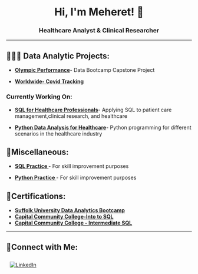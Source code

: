 
 
<h1 align="center">Hi, I'm Meheret! 👋</h1>
<h3 align="center"> Healthcare Analyst & Clinical Researcher   

<hr> 

<h2>👩🏻‍💻 Data Analytic Projects:</h2>

- **[Olympic Performance](https://github.com/Meret433/Olympic-Performance/tree/main)**- Data Bootcamp Capstone Project
  
- **[Worldwide- Covid Tracking](https://github.com/Meret433/Worldwide-Covid-Tracking-)** 



<h3>Currently Working On:</h3>

- **[SQL for Healthcare Professionals](https://github.com/MeheretAbe/Healthcare-Operations-and-Research )**- Applying SQL to patient care management,clinical research, and healthcare

- **[Python Data Analysis for Healthcare]( )**- Python programming for different scenarios in the healthcare industry

 

<h2>💼Miscellaneous:</h2>

- <b>[SQL Practice ](https://github.com/Meret433/SQL-Practice)</b>- For skill improvement purposes
  
- <b>[Python Practice ](https://github.com/Meret433/Python-Practice)</b>- For skill improvement purposes





<h2>📄Certifications:</h2>

- [**Suffolk University Data Analytics Bootcamp**]( file:///C:/Users/meher/Downloads/Data%20Analytics%20Cert%20-%20Meheret%20Abebe.pdf )
- [**Capital Community College-Into to SQL**](https://imgur.com/a/6XMuiUl) 
- [**Capital Community College - Intermediate SQL**](https://imgur.com/a/scboJAq)

<hr>

<h2>🤳Connect with Me:</h2>

<div align="left">
  <a href="https://www.linkedin.com/in/meheret-abebe/" target="_blank">
    <img src="https://img.icons8.com/doodle/40/000000/linkedin--v2.png" alt="LinkedIn" style="margin: 10px;">
  </a>


</div>


<!--
<h1>Hi, I'm Meheret, a <a href="https://www.linkedin.com/in/meheret-abebe/">Data Analytics Professional</a></h1>



<h2>Data Analytics Projects:</h2>

- <b>SQL Practice </b>
  - [SQL Practice](https://github.com/Meret433/SQL-Practice)
- <b>Python Practice</b>
  - [Python Practice](https://github.com/Meret433/Python-Practice)<b>
- <b>Portfolio-Project</b>
  - [Worldwide-Covid Tracking](https://github.com/Meret433/Worldwide-Covid-Tracking-)
  - [Olympic Performance](https://github.com/Meret433/Olympic-Performance/tree/main)


<h2> 🤳 Connect with me:</h2>

[<img align="left" alt="MeheretAbebe | LinkedIn" width="22px" src="https://cdn.jsdelivr.net/npm/simple-icons@v3/icons/linkedin.svg" />][linkedin]

[linkedin]: https://www.linkedin.com/in/meheret-abebe/


Here are some ideas to get you started:

- 🔭 I’m currently working on ...
- 🌱 I’m currently learning ...
- 👯 I’m looking to collaborate on ...
- 🤔 I’m looking for help with ...
- 💬 Ask me about ...
- 📫 How to reach me: ...
- 😄 Pronouns: ...
- ⚡ Fun fact: ...
<hr>

-->

